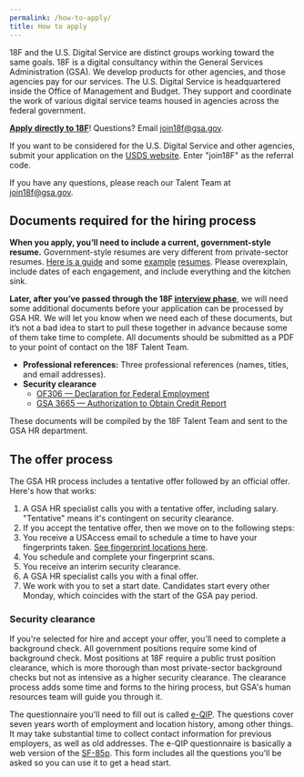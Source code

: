 ```yaml
---
permalink: /how-to-apply/
title: How to apply
---
```


18F and the U.S. Digital Service are distinct groups working toward the same goals. 18F is a digital consultancy within the General Services Administration (GSA). We develop products for other agencies, and those agencies pay for our services. The U.S. Digital Service is headquartered inside the Office of Management and Budget. They support and coordinate the work of various digital service teams housed in agencies across the federal government.

[<strong>Apply directly to 18F</strong>](/joining-18f/pages/apply.html)! Questions? Email [join18f@gsa.gov](mailto:join18f@gsa.gov).

If you want to be considered for the U.S. Digital Service and other agencies, submit your application on the [USDS website](https://www.whitehouse.gov/digital/united-states-digital-service/apply). Enter "join18F" as the referral code. 

If you have any questions, please reach our Talent Team at [join18f@gsa.gov](mailto:join18f@gsa.gov).

## Documents required for the hiring process

**When you apply, you’ll need to include a current, government-style resume.** Government-style resumes are very different from private-sector resumes. [Here is a guide](http://gogovernment.org/how_to_apply/write_your_federal_resume/create_your_resume.php) and some [example](http://www.fda.gov/downloads/AboutFDA/WorkingatFDA/UCM279014.pdf) [resumes](http://www.jobs.irs.gov/downloads/ResumeTips.pdf). Please overexplain, include dates of each engagement, and include everything and the kitchen sink.

**Later, after you’ve passed through the 18F [interview
phase](https://pages.18f.gov/joining-18f/interview-process/)**, we will
need some additional documents before your application can be processed
by GSA HR. We will let you know when we need each of these documents,
but it’s not a bad idea to start to pull these together in advance
because some of them take time to complete. All documents should be
submitted as a PDF to your point of contact on the 18F Talent Team.

-   **Professional references:** Three professional references (names, titles, and email addresses).
-   **Security clearance**
    -   [OF306 — Declaration for Federal Employment](https://www.opm.gov/Forms/pdf_fill/of0306.pdf)
    -   [GSA 3665 — Authorization to Obtain Credit Report](http://www.gsa.gov/portal/getFormFormatPortalData.action?mediaId=29769)

These documents will be compiled by the 18F Talent Team and sent to the
GSA HR department.

## The offer process

The GSA HR process includes a tentative offer followed by an official offer. Here's how that works:

1.  A GSA HR specialist calls you with a tentative offer, including salary. "Tentative" means it's contingent on security clearance.
2.  If you accept the tentative offer, then we move on to the following steps:
3.  You receive a USAccess email to schedule a time to have your fingerprints taken. [See fingerprint locations here](http://www.fedidcard.gov/centerlocator.aspx).
4.  You schedule and complete your fingerprint scans.
5.  You receive an interim security clearance.
6.  A GSA HR specialist calls you with a final offer.
7.  We work with you to set a start date. Candidates start every other Monday, which coincides with the start of the GSA pay period.

### Security clearance


If you're selected for hire and accept your offer, you'll need to complete a background check. All government positions require some kind of background check. Most positions at 18F require a public trust position clearance, which is more thorough than most private-sector background checks but not as intensive as a higher security clearance. The clearance process adds some time and forms to the hiring process, but GSA's human resources team will guide you through it.


The questionnaire you'll need to fill out is called [e-QIP](https://www.opm.gov/investigations/e-qip-application/). The questions cover seven years worth of employment and location history, among other things. It may take substantial time to collect contact information for previous employers, as well as old addresses. The e-QIP questionnaire is basically a web version of the [SF-85p](https://www.opm.gov/forms/pdf_fill/sf85p.pdf). This form includes all the questions you'll be asked so you can use it to get a head start.  


